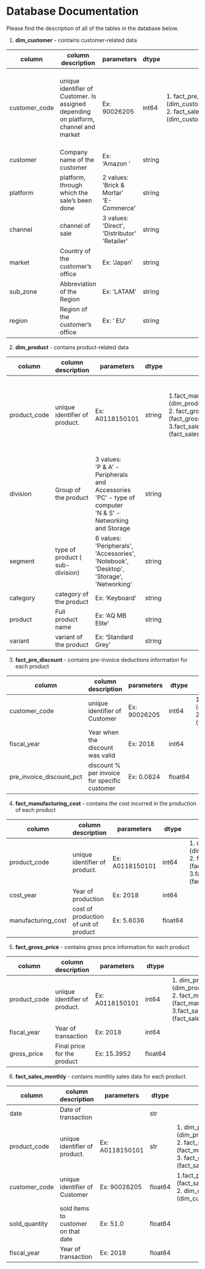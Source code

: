 # Database Documentation

Please find the description of all of the tables in the database below.

1. **dim_customer** - contains customer-related data

| column        | column description                                                                   | parameters                                            | dtype  | connections with other tables                                                                                                                                            | Note                                                                                                                                        |
| ------------- | ------------------------------------------------------------------------------------ | ----------------------------------------------------- | ------ | ------------------------------------------------------------------------------------------------------------------------------------------------------------------------ | ------------------------------------------------------------------------------------------------------------------------------------------- |
| customer_code | unique identifier of Customer. Is assigned depending on platform, channel and market | Ex: 90026205                                          | int64  | 1. fact_pre_discount (dim_customer.customer_code=fact_pre_discount.customer_code)<br>2. fact_sales_monthly (dim_customer.customer_code=fact_sales_monthly.customer_code) | One customer can have several customer_codes, since code is assigned to a customer based on the customer name, platform, channel and region |
| customer      | Company name of the customer                                                         | Ex: ‘Amazon ’                                         | string |                                                                                                                                                                          |                                                                                                                                             |
| platform      | platform, through which the sale’s been done                                         | 2 values:<br>'Brick & Mortar'<br>'E-Commerce'         | string |                                                                                                                                                                          | customer should have one platform                                                                                                           |
| channel       | channel of sale                                                                      | 3 values:<br>'Direct',<br>'Distributor'<br>'Retailer' | string |                                                                                                                                                                          | customer may have several channels                                                                                                          |
| market        | Country of the customer’s office                                                     | Ex: ‘Japan’                                           | string |                                                                                                                                                                          |                                                                                                                                             |
| sub_zone      | Abbreviation of the Region                                                           | Ex: ‘LATAM’                                           | string |                                                                                                                                                                          | For one market there should be one sub_zone                                                                                                 |
| region        | Region of the customer’s office                                                      | Ex: ‘ EU’                                             | string |                                                                                                                                                                          | For one market there should be one region                                                                                                   |

2. **dim_product** - contains product-related data

| column       | column description              | parameters                                                                                                         | dtype  | connections with other tables                                                                                                                                                                                                                                | Note                                                                                                                                        |
| ------------ | ------------------------------- | ------------------------------------------------------------------------------------------------------------------ | ------ | ------------------------------------------------------------------------------------------------------------------------------------------------------------------------------------------------------------------------------------------------------------ | ------------------------------------------------------------------------------------------------------------------------------------------- |
| product_code | unique identifier of product.   | Ex: A0118150101                                                                                                    | string | 1.fact_manufacturing_cost (dim_product.product_code=fact_manufacturing_cost.product_code)<br>2. fact_gross_price (fact_gross_price.product_code=dim_product.product_code)<br>3.fact_sales_monthly (fact_sales_monthly.product_code=dim_product.product_code) | One customer can have several customer_codes, since code is assigned to a customer based on the customer name, platform, channel and region |
| division     | Group of the product            | 3 values:<br>'P & A' - Peripherals and Accessories <br>'PC' - type of computer<br>'N & S' - Networking and Storage | string |                                                                                                                                                                                                                                                              |                                                                                                                                             |
| segment      | type of product ( sub-division) | 6 values:<br>'Peripherals', 'Accessories', 'Notebook', 'Desktop',<br>'Storage',<br>'Networking'                    | string |                                                                                                                                                                                                                                                              |                                                                                                                                             |
| category     | category of the product         | Ex: ‘Keyboard’                                                                                                     | string |                                                                                                                                                                                                                                                              |                                                                                                                                             |
| product      | Full product name               | Ex: ‘AQ MB Elite’                                                                                                  | string |                                                                                                                                                                                                                                                              |                                                                                                                                             |
| variant      | variant of the product          | Ex: ‘Standard Grey’                                                                                                | string |                                                                                                                                                                                                                                                              |                                                                                                                                             |

3. **fact_pre_discount** - contains pre-invoice deductions information for each product

| column                   | column description                           | parameters   | dtype   | connections with other tables                                                                                                                                           | Note |
| ------------------------ | -------------------------------------------- | ------------ | ------- | ----------------------------------------------------------------------------------------------------------------------------------------------------------------------- | ---- |
| customer_code            | unique identifier of Customer                | Ex: 90026205 | int64   | 1.dim_customer (dim_customer.customer_code=fact_pre_discount.customer_code)<br>2. fact_sales_monthly (fact_sales_monthly.customer_code=fact_pre_discount.customer_code) |      |
| fiscal_year              | Year when the discount was valid             | Ex: 2018     | int64   |                                                                                                                                                                         |      |
| pre_invoice_discount_pct | discount % per invoice for specific customer | Ex: 0.0824   | float64 |                                                                                                                                                                         |      |

4. **fact_manufacturing_cost** - contains the cost incurred in the production of each product

| column             | column description                    | parameters      | dtype   | connections with other tables                                                                                                                                                                                                                                             | Note |
| ------------------ | ------------------------------------- | --------------- | ------- | ------------------------------------------------------------------------------------------------------------------------------------------------------------------------------------------------------------------------------------------------------------------------- | ---- |
| product_code       | unique identifier of product.         | Ex: A0118150101 | int64   | 1. dim_product (dim_product.product_code=fact_manufacturing_cost.product_code)<br>2. fact_gross_price (fact_manufacturing_cost.product_code=fact_gross_price.product_code)<br>3.fact_sales_monthly (fact_sales_monthly.product_code=fact_manufacturing_cost.product_code) |      |
| cost_year          | Year of production                    | Ex: 2018        | int64   |                                                                                                                                                                                                                                                                           |      |
| manufacturing_cost | cost of production of unit of product | Ex: 5.6036      | float64 |                                                                                                                                                                                                                                                                           |      |

5. **fact_gross_price** - contains gross price information for each product

| column       | column description            | parameters      | dtype   | connections with other tables                                                                                                                                                                                                                                      | Note |
| ------------ | ----------------------------- | --------------- | ------- | ------------------------------------------------------------------------------------------------------------------------------------------------------------------------------------------------------------------------------------------------------------------ | ---- |
| product_code | unique identifier of product. | Ex: A0118150101 | int64   | 1. dim_product (dim_product.product_code=fact_gross_price.product_code)<br>2. fact_manufacturing_cost (fact_manufacturing_cost.product_code=fact_gross_price.product_code)<br>3.fact_sales_monthly (fact_sales_monthly.product_code=fact_gross_price.product_code) |      |
| fiscal_year  | Year of transaction           | Ex: 2018        | int64   |                                                                                                                                                                                                                                                                    |      |
| gross_price  | Final price for the product   | Ex: 15.3952     | float64 |                                                                                                                                                                                                                                                                    |      |

6. **fact_sales_monthly** - contains monthly sales data for each product.

| column        | column description                  | parameters      | dtype   | connections with other tables                                                                                                                                                                                                                                         | Note |
| ------------- | ----------------------------------- | --------------- | ------- | --------------------------------------------------------------------------------------------------------------------------------------------------------------------------------------------------------------------------------------------------------------------- | ---- |
| date          | Date of transaction                 |                 | str     |                                                                                                                                                                                                                                                                       |      |
| product_code  | unique identifier of product.       | Ex: A0118150101 | str     | 1. dim_product (dim_product.product_code=fact_sales_monthly.product_code)<br>2. fact_manufacturing_cost (fact_manufacturing_cost.product_code=fact_sales_monthly.product_code)<br>3. fact_gross_price (fact_sales_monthly.product_code=fact_gross_price.product_code) |      |
| customer_code | unique identifier of Customer       | Ex: 90026205    | float64 | 1.fact_pre_discount (fact_sales_monthly.customer_code=fact_pre_discount.customer_code)<br>2. dim_customer (dim_customer.customer_code=fact_sales_monthly.customer_code)                                                                                               |      |
| sold_quantity | sold items to customer on that date | Ex: 51.0        | float64 |                                                                                                                                                                                                                                                                       |      |
| fiscal_year   | Year of transaction                 | Ex: 2018        | float64 |                                                                                                                                                                                                                                                                       |      |
